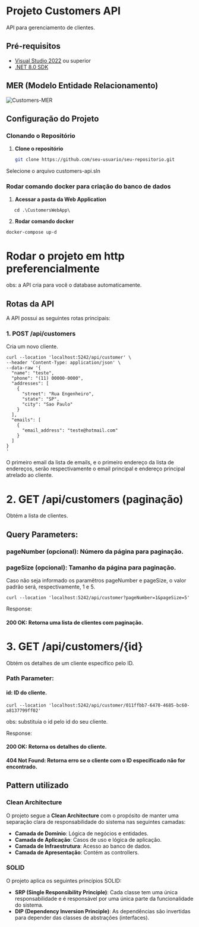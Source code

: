 # Projeto Customers API

API para gerenciamento de clientes.

## Pré-requisitos

- [Visual Studio 2022](https://visualstudio.microsoft.com/vs/) ou superior
- [.NET 8.0 SDK](https://dotnet.microsoft.com/download/dotnet/8.0)



## MER (Modelo Entidade Relacionamento)

![Customers-MER](https://github.com/user-attachments/assets/81ec82a4-d11c-4960-9f69-3286780fb0b2)

## Configuração do Projeto

### Clonando o Repositório

1. **Clone o repositório** 
   ```bash
   git clone https://github.com/seu-usuario/seu-repositorio.git
   ```

   
Selecione o arquivo customers-api.sln


### Rodar comando docker para criação do banco de dados



1. **Acessar a pasta da Web Application**

```
   cd .\CustomersWebApp\
```

2. **Rodar comando docker**
```
docker-compose up-d
```

# Rodar o projeto em http preferencialmente

obs: a API cria para você o database automaticamente.

## Rotas da API
A API possui as seguintes rotas principais:

### 1. POST /api/customers
Cria um novo cliente.

```
curl --location 'localhost:5242/api/customer' \
--header 'Content-Type: application/json' \
--data-raw '{
  "name": "teste",
  "phone": "(11) 00000-0000",
  "addresses": [
    {
      "street": "Rua Engenheiro",
      "state": "SP",
      "city": "Sao Paulo"
    }
  ],
  "emails": [
    {
      "email_address": "teste@hotmail.com"
    }
  ]
}
'

```

O primeiro email da lista de emails, e o primeiro endereço da lista de endereços, serão respectivamente o email principal e endereço principal atrelado ao cliente.

# 2. GET /api/customers (paginação)
Obtém a lista de clientes.

## Query Parameters:

### pageNumber (opcional): Número da página para paginação.
### pageSize (opcional): Tamanho da página para paginação.

Caso não seja informado os paramêtros pageNumber e pageSize, o valor padrão será, respectivamente, 1 e 5.

```
curl --location 'localhost:5242/api/customer?pageNumber=1&pageSize=5'
```
Response:

#### 200 OK: Retorna uma lista de clientes com paginação.

# 3. GET /api/customers/{id}
Obtém os detalhes de um cliente específico pelo ID.

### Path Parameter:

#### id: ID do cliente.

```
curl --location 'localhost:5242/api/customer/011ffbb7-6470-4685-bc60-a8137799ff02'
```

obs: substituia o id pelo id do seu cliente.

Response:

#### 200 OK: Retorna os detalhes do cliente.
#### 404 Not Found: Retorna erro se o cliente com o ID especificado não for encontrado.

## Pattern utilizado

### Clean Architecture

O projeto segue a **Clean Architecture** com o propósito de manter uma separação clara de responsabilidade do sistema nas seguintes camadas:

- **Camada de Domínio**: Lógica de negócios e entidades.
- **Camada de Aplicação**: Casos de uso e lógica de aplicação.
- **Camada de Infraestrutura**: Acesso ao banco de dados.
- **Camada de Apresentação**: Contém as controllers.

### SOLID

O projeto aplica os seguintes princípios SOLID:

- **SRP (Single Responsibility Principle)**: Cada classe tem uma única responsabilidade e é responsável por uma única parte da funcionalidade do sistema.
- **DIP (Dependency Inversion Principle)**: As dependências são invertidas para depender das classes de abstrações (interfaces).

